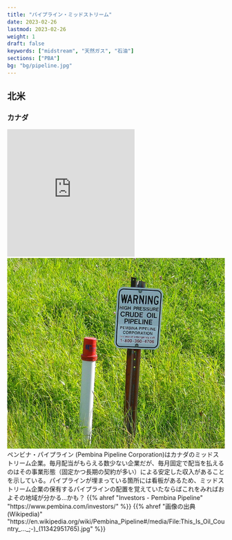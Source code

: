```yaml
---
title: "パイプライン・ミッドストリーム"
date: 2023-02-26
lastmod: 2023-02-26
weight: 1
draft: false
keywords: ["midstream", "天然ガス", "石油"]
sections: ["PBA"]
bg: "bg/pipeline.jpg"
---
```


## 北米

### カナダ
<div class="googlemap-if">
<iframe src="https://www.google.com/maps/embed?pb=!4v1678281259970!6m8!1m7!1svTjbqOlqnB8Uzrp_DJLtEg!2m2!1d42.90064294764043!2d-82.41383973283051!3f279.34233687733166!4f-3.0928858055765573!5f3.325193203789971" width="295" height="295" style="border:0;" allowfullscreen="" loading="lazy" referrerpolicy="no-referrer-when-downgrade"></iframe>
<div class="description imgs">
<img src="2023-03-08-22-14-44.png">
</div>
<div class="description">
ペンビナ・パイプライン (Pembina Pipeline Corporation)はカナダのミッドストリーム企業。毎月配当がもらえる数少ない企業だが、毎月固定で配当を払えるのはその事業形態（固定かつ長期の契約が多い）による安定した収入があることを示している。パイプラインが埋まっている箇所には看板があるため、ミッドストリーム企業の保有するパイプラインの配置を覚えていたならばこれをみればおよその地域が分かる...かも？
{{% ahref "Investors - Pembina Pipeline" "https://www.pembina.com/investors/" %}}
{{% ahref "画像の出典(Wikipedia)" "https://en.wikipedia.org/wiki/Pembina_Pipeline#/media/File:This_Is_Oil_Country_..._;-)_(11342951765).jpg" %}}
</div>
</div>
